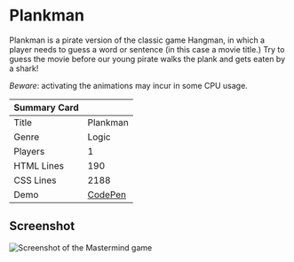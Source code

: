 # Plankman

Plankman is a pirate version of the classic game Hangman, in which a player needs to guess a word or sentence (in this case a movie title.) Try to guess the movie before our young pirate walks the plank and gets eaten by a shark!

*Beware*: activating the animations may incur in some CPU usage.

| Summary Card | |
|--------------|-|
| Title | Plankman |
| Genre | Logic |
| Players | 1 |
| HTML Lines | 190 |
| CSS Lines | 2188 |
| Demo | [CodePen](https://codepen.io/alvaromontoro/full/XWdrQOg) |

## Screenshot

![Screenshot of the Mastermind game](https://github.com/alvaromontoro/CSS-Games/blob/master/games/plankman/plankman.jpg?raw=true)
